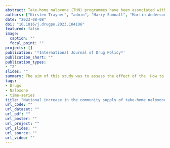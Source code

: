 ```yaml
---
abstract: Take-home naloxone (THN) programmes have been associated with reductions in opioid-related mortality. The Scottish Government commissioned the 'How to save a life' (HTSAL) mass media campaign to increase awareness of drug-related deaths and how to respond to an overdose and increase the supply of THN. The aim of this study was to assess the effect of the campaign on the supply of THN.
authors: ["Kirsten Trayner", "admin", "Harry Sumnall", "Martin Anderson", "Megan Glancy", "Amanda Atkinson", "Mike Smith", "Andrew McAuley"]
date: "2023-08-08"
doi: "10.1016/j.drugpo.2023.104106"
featured: false
image:
  caption: ""
  focal_point: ""
projects: []
publication: '*International Journal of Drug Policy*'
publication_short: ""
publication_types:
- "2"
slides: ""
summary: The aim of this study was to assess the effect of the 'How to save a life' campaign on the supply of take-home naloxone
tags:
- Drugs
- Naloxone
- time-series
title: "National increase in the community supply of take-home naloxone associated with a mass media campaign in Scotland: a segmented time series analysis"
url_code: ""
url_dataset: ""
url_pdf: ""
url_poster: ""
url_project: ""
url_slides: ""
url_source: ""
url_video: ""
---
```

